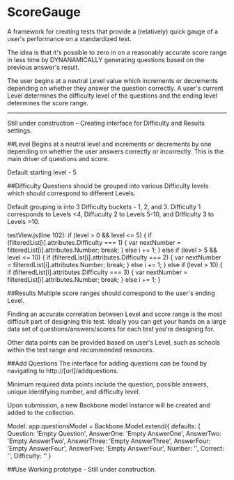 # ScoreGauge

A framework for creating tests that provide a (relatively) quick gauge of a user's performance on a standardized test. 

The idea is that it's possible to zero in on a reasonably accurate score range in less time by DYNANAMICALLY generating questions based on the previous answer's result.

The user begins at a neutral Level value which increments or decrements depending on whether they answer the question correctly. A user's current Level determines the difficulty level of the questions and the ending level determines the score range. 

---
Still under construction – Creating interface for Difficulty and Results settings. 

##Level
Begins at a neutral level and increments or decrements by one depending on whether the user answers correctly or incorrectly. This is the main driver of questions and score. 

Default starting level - 5

##Difficulty
Questions should be grouped into various Difficulty levels which should correspond to different Levels. 

Default grouping is into 3 Difficulty buckets - 1, 2, and 3. Difficulty 1 corresponds to Levels <4, Diffuculty 2 to Levels 5-10, and Difficulty 3 to Levels >10. 

testView.js(line 102): 
if (level > 0 && level <= 5) {
                if (filteredList[i].attributes.Difficulty === 1) {
                    var nextNumber = filteredList[i].attributes.Number;
                    break;
                } else i += 1;
            } else if (level > 5 && level <= 10) {
                if (filteredList[i].attributes.Difficulty === 2) {
                    var nextNumber = filteredList[i].attributes.Number;
                    break;
                } else i += 1;
            } else if (level > 10) {
                if (filteredList[i].attributes.Difficulty === 3) {
                    var nextNumber = filteredList[i].attributes.Number;
                    break;
                } else i += 1;
            }


##Results
Multiple score ranges should correspond to the user's ending Level.

Finding an accurate correlation between Level and score range is the most difficult part of designing this test. Ideally you can get your hands on a large data set of questions/answers/scores for each test you're designing for. 

Other data points can be provided based on user's Level, such as schools within the test range and recommended resources. 

##Add Questions
The interface for adding questions can be found by navigating to http://[url]/addquestions. 

Minimum required data points include the question, possible answers, unique identifying number, and difficulty level. 

Upon submission, a new Backbone model instance will be created and added to the collection. 

Model: 
app.questionsModel = Backbone.Model.extend({
    defaults: {
        Question: 'Empty Question',
        AnswerOne: 'Empty AnswerOne',
        AnswerTwo: 'Empty AnswerTwo',
        AnswerThree: 'Empty AnswerThree',
        AnswerFour: 'Empty AnswerFour',
        AnswerFive: 'Empty AnswerFour',
        Number: '',
        Correct: '',
        Difficulty: ''
    }


##Use 
Working prototype - Still under construction. 





